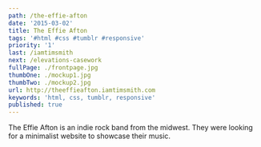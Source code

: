 ```yaml
---
path: /the-effie-afton
date: '2015-03-02'
title: The Effie Afton
tags: '#html #css #tumblr #responsive'
priority: '1'
last: /iamtimsmith
next: /elevations-casework
fullPage: ./frontpage.jpg
thumbOne: ./mockup1.jpg
thumbTwo: ./mockup2.jpg
url: http://theeffieafton.iamtimsmith.com
keywords: 'html, css, tumblr, responsive'
published: true
---
```


The Effie Afton is an indie rock band from the midwest. They were looking for a minimalist website to showcase their music.
